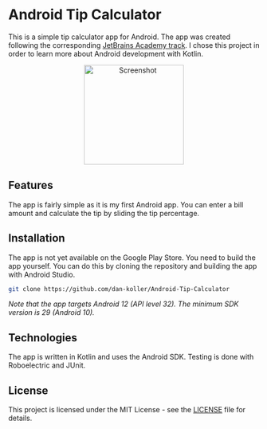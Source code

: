 # Android Tip Calculator

This is a simple tip calculator app for Android. The app was created following the
corresponding [JetBrains Academy track](https://hyperskill.org/projects/158). I chose this project
in order to learn more about Android development with Kotlin.

<p align="center">
    <img src="https://ucarecdn.com/9e2b323f-dd72-4951-b8ea-18f1844d5708/ " width="200" alt="Screenshot">
</p>

## Features

The app is fairly simple as it is my first Android app. You can enter a bill amount and calculate
the tip by sliding the tip percentage.

## Installation

The app is not yet available on the Google Play Store. You need to build the app yourself. You can
do this by cloning the repository and building the app with Android Studio.

```sh
git clone https://github.com/dan-koller/Android-Tip-Calculator
```

_Note that the app targets Android 12 (API level 32). The minimum SDK version is 29 (Android 10)._

## Technologies

The app is written in Kotlin and uses the Android SDK. Testing is done with Roboelectric and JUnit.

## License

This project is licensed under the MIT License - see the [LICENSE](LICENSE) file for details.
